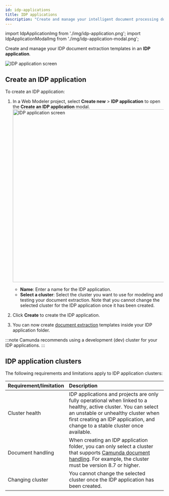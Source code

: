```yaml
---
id: idp-applications
title: IDP applications
description: "Create and manage your intelligent document processing document extraction templates in an IDP application folder."
---
```


import IdpApplicationImg from './img/idp-application.png';
import IdpApplicationModalImg from './img/idp-application-modal.png';

Create and manage your IDP document extraction templates in an **IDP application**.

<img src={IdpApplicationImg} alt="IDP application screen" />

## Create an IDP application

To create an IDP application:

1. In a Web Modeler project, select **Create new** > **IDP application** to open the **Create an IDP application** modal.
   <img src={IdpApplicationModalImg} alt="IDP application screen" width="550px"/>
   - **Name**: Enter a name for the IDP application.
   - **Select a cluster**: Select the cluster you want to use for modeling and testing your document extraction. Note that you cannot change the selected cluster for the IDP application once it has been created.
1. Click **Create** to create the IDP application.

1. You can now create [document extraction](idp-document-extraction.md) templates inside your IDP application folder.

<!-- 1. You can now create [document extraction](idp-document-extraction.md) and [document automation](idp-document-automation.md) projects inside your IDP application folder. -->

:::note
Camunda recommends using a development (dev) cluster for your IDP applications.
:::

## IDP application clusters

The following requirements and limitations apply to IDP application clusters:

| Requirement/limitation | Description                                                                                                                                                                                                                               |
| :--------------------- | :---------------------------------------------------------------------------------------------------------------------------------------------------------------------------------------------------------------------------------------- |
| Cluster health         | IDP applications and projects are only fully operational when linked to a healthy, active cluster. You can select an unstable or unhealthy cluster when first creating an IDP application, and change to a stable cluster once available. |
| Document handling      | When creating an IDP application folder, you can only select a cluster that supports [Camunda document handling](/components/concepts/document-handling.md). For example, the cluster must be version 8.7 or higher.                      |
| Changing cluster       | You cannot change the selected cluster once the IDP application has been created.                                                                                                                                                         |

